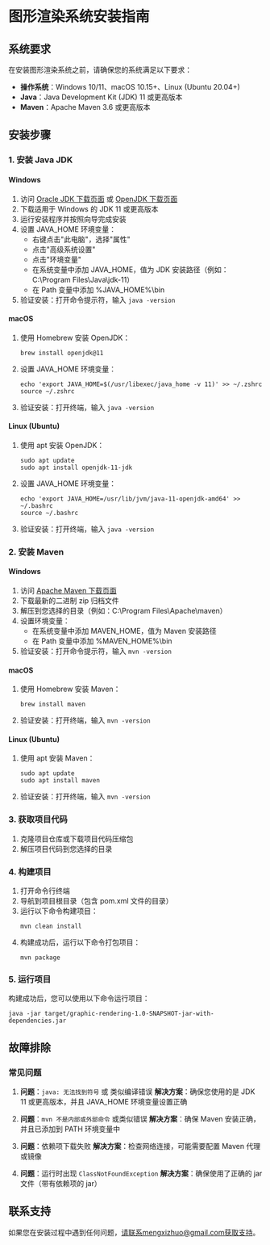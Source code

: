 # 图形渲染系统安装指南

## 系统要求

在安装图形渲染系统之前，请确保您的系统满足以下要求：

- **操作系统**：Windows 10/11、macOS 10.15+、Linux (Ubuntu 20.04+)
- **Java**：Java Development Kit (JDK) 11 或更高版本
- **Maven**：Apache Maven 3.6 或更高版本

## 安装步骤

### 1. 安装 Java JDK

#### Windows
1. 访问 [Oracle JDK 下载页面](https://www.oracle.com/java/technologies/downloads/) 或 [OpenJDK 下载页面](https://adoptium.net/)
2. 下载适用于 Windows 的 JDK 11 或更高版本
3. 运行安装程序并按照向导完成安装
4. 设置 JAVA_HOME 环境变量：
   - 右键点击"此电脑"，选择"属性"
   - 点击"高级系统设置"
   - 点击"环境变量"
   - 在系统变量中添加 JAVA_HOME，值为 JDK 安装路径（例如：C:\Program Files\Java\jdk-11）
   - 在 Path 变量中添加 %JAVA_HOME%\bin
5. 验证安装：打开命令提示符，输入 `java -version`

#### macOS
1. 使用 Homebrew 安装 OpenJDK：
   ```
   brew install openjdk@11
   ```
2. 设置 JAVA_HOME 环境变量：
   ```
   echo 'export JAVA_HOME=$(/usr/libexec/java_home -v 11)' >> ~/.zshrc
   source ~/.zshrc
   ```
3. 验证安装：打开终端，输入 `java -version`

#### Linux (Ubuntu)
1. 使用 apt 安装 OpenJDK：
   ```
   sudo apt update
   sudo apt install openjdk-11-jdk
   ```
2. 设置 JAVA_HOME 环境变量：
   ```
   echo 'export JAVA_HOME=/usr/lib/jvm/java-11-openjdk-amd64' >> ~/.bashrc
   source ~/.bashrc
   ```
3. 验证安装：打开终端，输入 `java -version`

### 2. 安装 Maven

#### Windows
1. 访问 [Apache Maven 下载页面](https://maven.apache.org/download.cgi)
2. 下载最新的二进制 zip 归档文件
3. 解压到您选择的目录（例如：C:\Program Files\Apache\maven）
4. 设置环境变量：
   - 在系统变量中添加 MAVEN_HOME，值为 Maven 安装路径
   - 在 Path 变量中添加 %MAVEN_HOME%\bin
5. 验证安装：打开命令提示符，输入 `mvn -version`

#### macOS
1. 使用 Homebrew 安装 Maven：
   ```
   brew install maven
   ```
2. 验证安装：打开终端，输入 `mvn -version`

#### Linux (Ubuntu)
1. 使用 apt 安装 Maven：
   ```
   sudo apt update
   sudo apt install maven
   ```
2. 验证安装：打开终端，输入 `mvn -version`

### 3. 获取项目代码

1. 克隆项目仓库或下载项目代码压缩包
2. 解压项目代码到您选择的目录

### 4. 构建项目

1. 打开命令行终端
2. 导航到项目根目录（包含 pom.xml 文件的目录）
3. 运行以下命令构建项目：
   ```
   mvn clean install
   ```
4. 构建成功后，运行以下命令打包项目：
   ```
   mvn package
   ```

### 5. 运行项目

构建成功后，您可以使用以下命令运行项目：

```
java -jar target/graphic-rendering-1.0-SNAPSHOT-jar-with-dependencies.jar
```

## 故障排除

### 常见问题

1. **问题**：`java: 无法找到符号` 或 类似编译错误
   **解决方案**：确保您使用的是 JDK 11 或更高版本，并且 JAVA_HOME 环境变量设置正确

2. **问题**：`mvn 不是内部或外部命令` 或类似错误
   **解决方案**：确保 Maven 安装正确，并且已添加到 PATH 环境变量中

3. **问题**：依赖项下载失败
   **解决方案**：检查网络连接，可能需要配置 Maven 代理或镜像

4. **问题**：运行时出现 `ClassNotFoundException`
   **解决方案**：确保使用了正确的 jar 文件（带有依赖项的 jar）

## 联系支持

如果您在安装过程中遇到任何问题，请联系mengxizhuo@gmail.com获取支持。 
